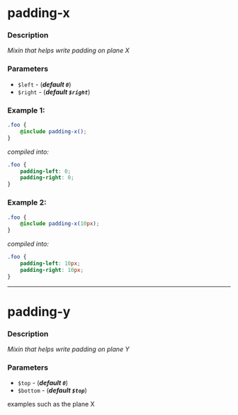 # padding-x

### Description

_Mixin that helps write padding on plane X_

### Parameters
- `$left` - (***default ```0```***)
- `$right` - (***default ```$right```***)

### Example 1:
```scss
.foo {
    @include padding-x();
}
```
_compiled into:_
```css
.foo {
    padding-left: 0;
    padding-right: 0;
}
```
### Example 2:
```scss
.foo {
    @include padding-x(10px);
}
```
_compiled into:_
```css
.foo {
    padding-left: 10px;
    padding-right: 10px;
}
```
---
# padding-y

### Description
_Mixin that helps write padding on plane Y_
### Parameters
- `$top` - (***default ```0```***)
- `$bottom` - (***default ```$top```***)

examples such as the plane X
